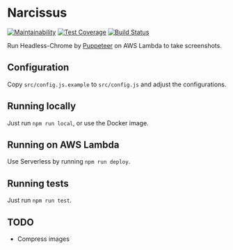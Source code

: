 # Narcissus

[![Maintainability](https://api.codeclimate.com/v1/badges/5247e8bc16825ce83d18/maintainability)](https://codeclimate.com/repos/5eab57cb05cace00cc00027c/maintainability)
[![Test Coverage](https://api.codeclimate.com/v1/badges/5247e8bc16825ce83d18/test_coverage)](https://codeclimate.com/repos/5eab57cb05cace00cc00027c/test_coverage)
[![Build Status](https://travis-ci.org/meedan/narcissus.svg?branch=develop)](https://travis-ci.org/meedan/narcissus)

Run Headless-Chrome by [Puppeteer](https://github.com/GoogleChrome/puppeteer) on AWS Lambda to take screenshots.

## Configuration

Copy `src/config.js.example` to `src/config.js` and adjust the configurations.

## Running locally

Just run `npm run local`, or use the Docker image.

## Running on AWS Lambda

Use Serverless by running `npm run deploy`.

## Running tests

Just run `npm run test`.

## TODO

* Compress images

